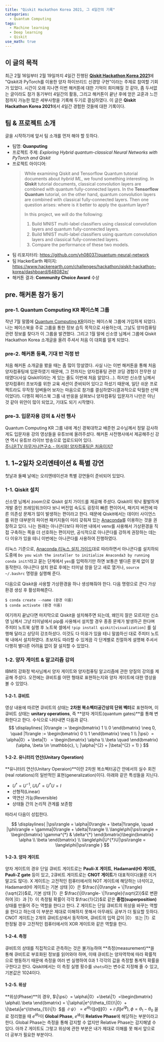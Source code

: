 ```yaml
---
title: "Qiskit Hackathon Korea 2021, 그 4일간의 기록"
categories:
  - Quantum Computing
tags:
  - Machine learning
  - Deep learning
  - Qiskit
use_math: true
---
```


## 이 글의 목적
최근 2월 16일부터 2월 19일까지 4일간 진행된 [**Qiskit Hackathon Korea 2021**](https://www.hackerearth.com/challenges/hackathon/qiskit-hackathon-korea/)에 "Qiskit과 PyTorch를 이용한 양자 하이브리드 신경망 구현"이라는 주제로 참여할 기회가 있었다. 시간이 오래 지나면 이번 해커톤에 대한 기억이 희미해질 것 같아, 좀 두서없는 글이라도 참가 동기부터 4일간의 활동, 그리고 해커톤이 끝난 후에 얻은 교훈과 느낀 점까지 가능한 많은 세부사항을 기록해 두기로 결심하였다. 이 글은 **Qiskit Hackathon Korea 2021**에서 4일간 경험한 것들에 대한 기록이다.

## 팀 & 프로젝트 소개
글을 시작하기에 앞서 팀 소개를 먼저 해야 할 듯하다.
- 팀명: **Quanputing**
- 프로젝트 주제: *Exploring Hybrid quantum-classical Neural Networks with PyTorch and Qiskit*
- 프로젝트 아이디어:
  > While examining Qiskit and Tensorflow Quantum tutorial documents about *hybrid ML*, we found something interesting. In **Qiskit** tutorial documents, classical convolution layers are combined with quantum fully-connected layers. In the **Tensorflow Quantum** tutorial, on the other hand, quantum convolution layers are combined with classical fully-connected layers. Then one question arises: where is it better to apply the quantum layer?
  > 
  > In this project, we will do the following:
  > 1. Build MNIST multi-label classifiers using classical convolution layers and quantum fully-connected layers.
  > 2. Build MNIST multi-label classifiers using quantum convolution layers and classical fully-connected layers.
  > 3. Compare the performance of these two models.
- 팀 리포지터리: <https://github.com/yh08037/quantum-neural-network>
- 팀 HackerEarth 페이지: <https://www.hackerearth.com/challenges/hackathon/qiskit-hackathon-korea/dashboard/648082e/>
- 해커톤 결과: **Community Choice Award** 수상

## pre. 해커톤 참가 동기
### pre-1. Quantum Computing KR 페이스북 그룹
작년 7월 말쯤에 [Quantum Computing KR](https://www.facebook.com/groups/QuantumComputingKR)이라는 페이스북 그룹에 가입하게 되었다. 나는 페이스북을 주로 그룹을 통한 정보 습득 목적으로 사용하는데, 그날도 양자컴퓨팅 관련 정보를 찾다가 이 그룹을 발견했다. 그리고 1월 말에 신소영 님께서 그룹에 Qiskit Hackathon Korea 소개글을 올려 주셔서 처음 이 대회를 알게 되었다.

### pre-2. 해커톤 등록, 기대 반 걱정 반
처음 해커톤 소개글을 봤을 때는 좀 많이 망설였다. 사실 나는 이번 해커톤을 통해 처음 양자컴퓨팅에 입문하였기 때문에, 그 전까지는 양자컴퓨팅 관련 코딩 경험이 전무한 상태였다(사실 Qiskit이라는 게 있는 줄도 이번에 처음 알았다...). 하지만 신소영 님께서 양자컴퓨터 초보자를 위한 교육 세션이 준비되어 있다고 하셨기 때문에, 일단 쉬운 프로젝트라도 무작정 덤벼들어 보자는 마음으로 참가를 결심하였다(결과적으로 탁월한 선택이었다!). 다행히 페이스북 그룹 내 반응을 살펴보니 양자컴퓨팅 입문자가 나만은 아닌 것 같아 위안이 많이 되었고, 기대도 되기 시작했다.

### pre-3. 입문자용 강의 & 사전 행사
Quantum Computing KR 그룹 내에 계신 경북대학교 배준현 교수님께서 정말 감사하게도 입문자용 강의 영상들을 유튜브에 올려주셨다. 해커톤 사전행사에서 제공해주신 강연 역시 유튜브 라이브 방송으로 업로드되어 있다.  
[주니온TV 아무거나연구소 - 어서와! 양자컴퓨팅은 처음이지?](https://youtube.com/playlist?list=PLHqxB9kMLLaMS6F5RSA973qptBlFsk5RE)

## 1. 1~2일차 오리엔테이션 & 특별 강연
첫날과 둘째 날에는 오리엔테이션과 특별 강연들이 준비되어 있었다.

### 1-1. Qiskit 설치
신소영 님께서 zoom으로 Qiskit 설치 가이드를 제공해 주셨다. Qiskit이 워낙 활발하게 개발 중인 프레임워크이다 보니 버전업 속도도 굉장히 빠른 편이어서, 패키지 버전에 따른 의존성 문제가 많이 발생하는 편이라고 한다. 때문에 Qiskit에서는 데이터 사이언스를 위한 대부분의 파이썬 패키지들이 미리 갖춰져 있는 [Anaconda](https://www.anaconda.com/)를 이용하는 것을 권장하고 있다. 나는 원래는 아나콘다보다 파이썬 내에서 venv를 사용해서 가상환경을 직접 구축하는 쪽을 더 선호하는 편이지만, 공식적으로 아나콘다를 강하게 권장하는 데는 다 이유가 있을 테니 이번에는 아나콘다를 사용하여 진행하였다. 

리눅스 기준으로, [Anaconda 리눅스 설치 가이드](https://docs.anaconda.com/anaconda/install/linux/)대로 따라하면서 아나콘다를 설치하되 도중에 ```Do you wish the installer to initialize Anaconda3 by running conda init?```라고 묻는 단계에서 ```yes```를 입력하기만 하면 보통은 별다른 문제 없이 잘 동작한다. 아나콘다 설치 완료 후에는 터미널 창을 닫고 새로 열거나, ```source ~/.bashrc``` 명령을 실행해 준다. 

다음으로 Qiskit을 사용할 가상환경을 하나 생성해줘야 한다. 다음 명령으로 콘다 가상환경 생성 후 활성화해준다.
```
$ conda create --name (환경 이름)
$ conda activate (환경 이름)
```
여기까지 끝났다면 마지막으로 Qiskit을 설치해주면 되는데, 왜인지 잘은 모르지만 신소영 님께서 그냥 터미널에서 pip를 사용해서 설치할 경우 종종 문제가 발생하곤 한다며 주피터 노트북 실행 후 노트북 셀에서 ```!pip install qiskit[visualization]``` 를 실행해 달라고 상당히 강조하셨다. 이것도 다 이유가 있을 테니 말씀하신 대로 주피터 노트북 내에서 설치하였다. 초보자도 따라할 수 있게끔 각 단계별로 친절하게 설명해 주셔서 다행히 별다른 어려움 없이 잘 설치할 수 있었다.

### 1-2. 양자 게이트 & 알고리즘 강의
IBM의 강화정 박사님께서 양자 게이트와 양자컴퓨팅 알고리즘에 관한 양질의 강의를 제공해 주셨다. 오전에는 큐비트를 어떤 형태로 표현하는지와 양자 게이트에 대한 영상을 볼 수 있었다.

#### 1-2-1. 큐비트
영상 내용에 따르면 큐비트의 상태는 **2차원 복소벡터공간상의 단위 벡터**로 표현하며, 이 큐비트 상태는 **unitary operations**, 즉 **양자 게이트(quantum gates)**를 통해 변화한다고 한다. 수식으로 나타내면 다음과 같다.  
$$
\displaylines{
|0\rangle := \begin{bmatrix}
1 \\ 0
\end{bmatrix} \neq 0, \quad
|1\rangle := \begin{bmatrix}
0 \\ 1
\end{bmatrix} \neq 1 \\
|\psi〉= \alpha|0〉+ \beta|1〉
= \begin{bmatrix}
\alpha \\ \beta \quad
\end{bmatrix}
(\alpha, \beta \in \mathbb{c}, \; |\alpha|^{2} + |\beta|^{2} = 1)
}
$$

#### 1-2-2. 유니터리 연산(Unitary Operation)
**유니터리 연산(Unitary Operaion)**이란 2차원 복소벡터공간 안에서의 실수 회전(real rotations)의 일반적인 표현(generalization)이다. 아래와 같은 특성들을 지닌다.
- $U^{†}=U^{-1}, \; UU^{†}=U^{†}U=I$
- 선형적(Linear)
- 역연산 가능(Reversible)
- 상태들 간의 논리적 관계를 보존함

따라서 다음이 성립한다.

$$
\displaylines{
|\psi\rangle = \alpha|0\rangle + \beta|1\rangle, \quad
|\phi\rangle = \gamma|0\rangle + \delta|1\rangle \\
\langle\phi|\psi\rangle 
= \begin{bmatrix} 
\gamma^{*} & \delta^{*} 
\end{bmatrix}\begin{bmatrix} 
\alpha \\ \beta 
\end{bmatrix} \\
\langle\phi|U^{†}U|\psi\rangle = \langle\phi|\psi\rangle
}
$$

#### 1-2-3. 양자 게이트
양자 게이트의 경우 단일 큐비트 게이트로는 **Pauli-X 게이트**, **Hadamard(H) 게이트**, **Pauli-Z gate** 등이 있고, 2큐비트 게이트로는 **CNOT 게이트**가 대표적이다(물론 이거 말고도 많다). X 게이트는 고전적인 컴퓨터에서의 NOT 게이트에 해당하는 녀석이고, Hadamard(H) 게이트는 기본 상태 \|0〉은 $\frac{\|0\rangle + \|1\rangle}{\sqrt{2}}$로, 기본 상태 \|1〉은 $\frac{\|0\rangle- \|1\rangle}{\sqrt{2}}$로 변환하여 \|0〉과 \|1〉이 측정될 확률이 각각 $\frac{1}{2}$로 같은 **중첩(superposition)** 상태를 만들어 주는 역할을 한다고 한다. Z 게이트는 단일 큐비트의 위상을 바꾸는 역할을 한다고 하는데 이 부분은 제대로 이해하지 못해서 아무래도 공부가 더 필요할 듯하다. CNOT 게이트는 2개의 큐비트상에서 동작하며, 큐비트의 입력 값이 \|0〉 또는 \|1〉로 한정될 경우 고전적인 컴퓨터에서의 XOR 게이트와 같은 역할을 한다.

#### 1-2-4. 측정
큐비트의 상태를 직접적으로 관측하는 것은 불가능하여 **측정(measurement)**을 통해 큐비트로 부호화된 정보를 읽어와야 하며, 이때 큐비트는 양자역학에 따라 확률적으로 행동하기 때문에 측정을 여러 번 실행하여 0과 1 각각의 값을 측정할 통계적 확률을 구한다고 한다. Qiskit에서는 이 측정 실행 횟수를 ```shots```라는 변수로 지정해 줄 수 있고, 기본값은 1024이다.

#### 1-2-5. 위상
**위상(Phase)**의 경우, $\|\psi〉= \alpha\|0〉+\beta\|1〉=\begin{bmatrix} \alpha\\ \beta \end{bmatrix} = \|\alpha\|e^{i\theta_{0}}\|0〉+ \|\beta\|e^{i\theta_{1}}\|1〉$를 $\|\psi〉= e^{i\theta_{0}}(\|\alpha\|\|0〉+ \|\beta\|e^{i\phi}), \phi = \theta_{1}-\theta_{0}$ 꼴로 정리했을 때 $e^{i\theta_{0}}$이 **Global Phase**,  $e^{i\phi}$이 **Relative Phase**에 해당하는 부분이라고 한다. Global Phase는 측정을 통해 감지할 수 없지만 Relative Phase는 감지해낼 수 있다. 아까 Z 게이트도 그렇고 위상에 관한 부분은 내가 제대로 이해를 못 해서 앞으로 더 공부가 필요한 부분이다.